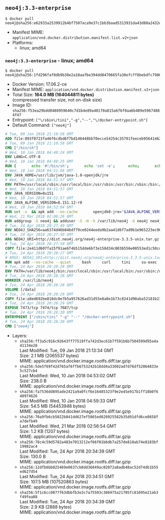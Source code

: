 ## `neo4j:3.3-enterprise`

```console
$ docker pull neo4j@sha256:e62933a2539912b4bf7507aca9e37c1bb3baad5313931da43d88a2432e448110
```

-	Manifest MIME: `application/vnd.docker.distribution.manifest.list.v2+json`
-	Platforms:
	-	linux; amd64

### `neo4j:3.3-enterprise` - linux; amd64

```console
$ docker pull neo4j@sha256:1fd296faf0db9b38e2a10aafbe394dd8470665fa30efcff8bebdfc79863dbcb6
```

-	Docker Version: 17.06.2-ce
-	Manifest MIME: `application/vnd.docker.distribution.manifest.v2+json`
-	Total Size: **164.0 MB (164044811 bytes)**  
	(compressed transfer size, not on-disk size)
-	Image ID: `sha256:f53ea29bdd0488959640c7d1b4e89a401f0a815a6f6f0aa6b489e59674884f47`
-	Entrypoint: `["\/sbin\/tini","-g","--","\/docker-entrypoint.sh"]`
-	Default Command: `["neo4j"]`

```dockerfile
# Tue, 09 Jan 2018 21:10:58 GMT
ADD file:093f0723fa46f6cdbd6f7bd146448bb70ecce54254c35701feeceb956414622f in / 
# Tue, 09 Jan 2018 21:10:58 GMT
CMD ["/bin/sh"]
# Wed, 10 Jan 2018 04:48:24 GMT
ENV LANG=C.UTF-8
# Wed, 10 Jan 2018 04:48:25 GMT
RUN { 		echo '#!/bin/sh'; 		echo 'set -e'; 		echo; 		echo 'dirname "$(dirname "$(readlink -f "$(which javac || which java)")")"'; 	} > /usr/local/bin/docker-java-home 	&& chmod +x /usr/local/bin/docker-java-home
# Wed, 10 Jan 2018 04:51:56 GMT
ENV JAVA_HOME=/usr/lib/jvm/java-1.8-openjdk/jre
# Wed, 10 Jan 2018 04:51:57 GMT
ENV PATH=/usr/local/sbin:/usr/local/bin:/usr/sbin:/usr/bin:/sbin:/bin:/usr/lib/jvm/java-1.8-openjdk/jre/bin:/usr/lib/jvm/java-1.8-openjdk/bin
# Wed, 10 Jan 2018 04:51:57 GMT
ENV JAVA_VERSION=8u151
# Wed, 10 Jan 2018 04:51:57 GMT
ENV JAVA_ALPINE_VERSION=8.151.12-r0
# Wed, 10 Jan 2018 04:52:04 GMT
RUN set -x 	&& apk add --no-cache 		openjdk8-jre="$JAVA_ALPINE_VERSION" 	&& [ "$JAVA_HOME" = "$(docker-java-home)" ]
# Wed, 21 Mar 2018 02:06:26 GMT
RUN addgroup -S neo4j && adduser -S -H -h /var/lib/neo4j -G neo4j neo4j
# Tue, 24 Apr 2018 20:27:49 GMT
ENV NEO4J_SHA256=aa6374d46b84bdf79ce0244eeda9b2aa41d6f7ad9b1e965223ec9674ccf25210 NEO4J_TARBALL=neo4j-enterprise-3.3.5-unix.tar.gz NEO4J_EDITION=enterprise
# Tue, 24 Apr 2018 20:27:50 GMT
ARG NEO4J_URI=http://dist.neo4j.org/neo4j-enterprise-3.3.5-unix.tar.gz
# Tue, 24 Apr 2018 20:27:50 GMT
COPY file:2e411d607fa15f91ae6f4b515dde6bf3e158d34c0036556e00553ed1c50cd63d in /tmp/ 
# Tue, 24 Apr 2018 20:28:27 GMT
# ARGS: NEO4J_URI=http://dist.neo4j.org/neo4j-enterprise-3.3.5-unix.tar.gz
RUN apk add --no-cache --quiet     bash     curl     tini     su-exec     && curl --fail --silent --show-error --location --remote-name ${NEO4J_URI}     && echo "${NEO4J_SHA256}  ${NEO4J_TARBALL}" | sha256sum -csw -     && tar --extract --file ${NEO4J_TARBALL} --directory /var/lib     && mv /var/lib/neo4j-* /var/lib/neo4j     && rm ${NEO4J_TARBALL}     && mv /var/lib/neo4j/data /data     && chown -R neo4j:neo4j /data     && chmod -R 777 /data     && chown -R neo4j:neo4j /var/lib/neo4j     && chmod -R 777 /var/lib/neo4j     && ln -s /data /var/lib/neo4j/data     && apk del curl
# Tue, 24 Apr 2018 20:28:28 GMT
ENV PATH=/var/lib/neo4j/bin:/usr/local/sbin:/usr/local/bin:/usr/sbin:/usr/bin:/sbin:/bin:/usr/lib/jvm/java-1.8-openjdk/jre/bin:/usr/lib/jvm/java-1.8-openjdk/bin
# Tue, 24 Apr 2018 20:28:28 GMT
WORKDIR /var/lib/neo4j
# Tue, 24 Apr 2018 20:28:28 GMT
VOLUME [/data]
# Tue, 24 Apr 2018 20:28:29 GMT
COPY file:a8ed692be810dc0e7b5a957626ad31d55e8a0e1b73c8241d90aba52181b234cb in /docker-entrypoint.sh 
# Tue, 24 Apr 2018 20:28:29 GMT
EXPOSE 7473/tcp 7474/tcp 7687/tcp
# Tue, 24 Apr 2018 20:28:30 GMT
ENTRYPOINT ["/sbin/tini" "-g" "--" "/docker-entrypoint.sh"]
# Tue, 24 Apr 2018 20:28:30 GMT
CMD ["neo4j"]
```

-	Layers:
	-	`sha256:ff3a5c916c92643ff77519ffa742d3ec61b7f591b6b7504599d95a4a41134e28`  
		Last Modified: Tue, 09 Jan 2018 21:13:34 GMT  
		Size: 2.1 MB (2065537 bytes)  
		MIME: application/vnd.docker.image.rootfs.diff.tar.gzip
	-	`sha256:5de5f69f42d765af6ffb6753242b18dd4a33602ad7d76df52064833e5c527cb4`  
		Last Modified: Wed, 10 Jan 2018 04:53:02 GMT  
		Size: 238.0 B  
		MIME: application/vnd.docker.image.rootfs.diff.tar.gzip
	-	`sha256:fa7536dd895ade2421a9a0fcf6e16485323f9e2e45e917b1ff18b0f648974626`  
		Last Modified: Wed, 10 Jan 2018 04:59:33 GMT  
		Size: 54.5 MB (54453948 bytes)  
		MIME: application/vnd.docker.image.rootfs.diff.tar.gzip
	-	`sha256:70a9fb6cb5022b841dd627ef5865ed028925582b35d91dfd6ce8658fa7defb49`  
		Last Modified: Wed, 21 Mar 2018 02:56:54 GMT  
		Size: 1.2 KB (1207 bytes)  
		MIME: application/vnd.docker.image.rootfs.diff.tar.gzip
	-	`sha256:78c4c59d5782a483e7013212ef66f01b6db7a257de818ab74e8183bf19982ac4`  
		Last Modified: Tue, 24 Apr 2018 20:34:39 GMT  
		Size: 130.0 B  
		MIME: application/vnd.docker.image.rootfs.diff.tar.gzip
	-	`sha256:12dfb6bb025469e0637cb8dd36849ac02072a8adb48ac52d74db1b55ed627d54`  
		Last Modified: Tue, 24 Apr 2018 20:34:51 GMT  
		Size: 107.5 MB (107520863 bytes)  
		MIME: application/vnd.docker.image.rootfs.diff.tar.gzip
	-	`sha256:5f1c6cc0877f63dbbfb3e3c7a75503c386975a21705fc81695e21ab3f49fea88`  
		Last Modified: Tue, 24 Apr 2018 20:34:39 GMT  
		Size: 2.9 KB (2888 bytes)  
		MIME: application/vnd.docker.image.rootfs.diff.tar.gzip
